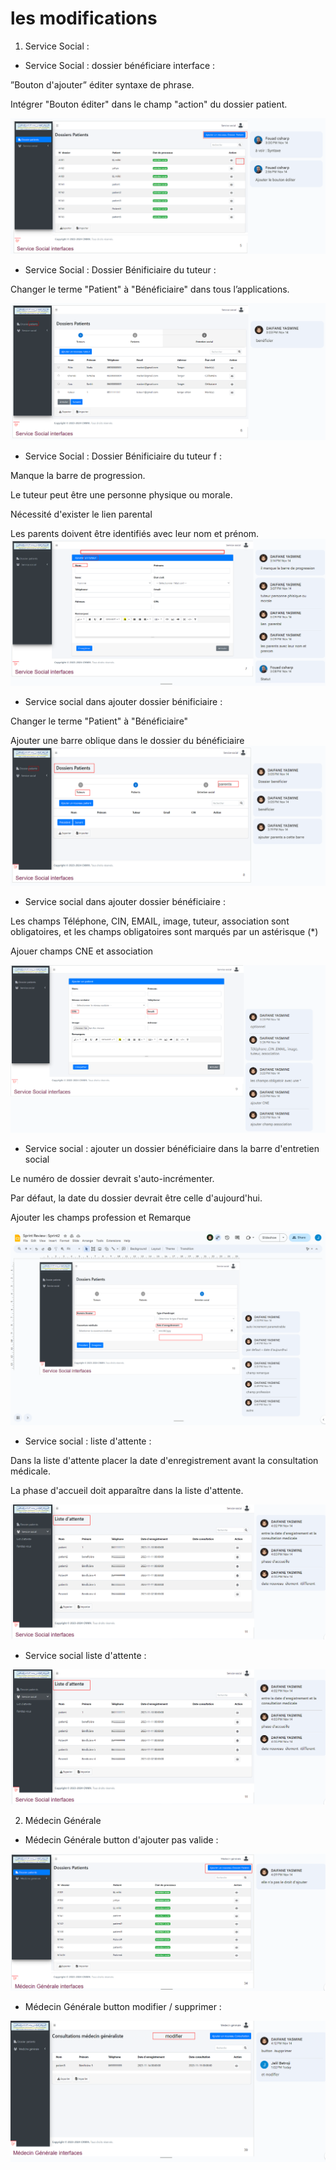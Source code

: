 
# les modifications 
1. Service Social :

- Service Social : dossier bénéficiare interface :

”Bouton d'ajouter” éditer syntaxe de phrase.

Intégrer "Bouton éditer" dans le champ "action" du dossier patient.


![Service social dossier patient interface](imgs/SerSocModification1.PNG)

- Service Social : Dossier Bénificiaire du tuteur :

Changer le terme "Patient" à "Bénéficiaire" dans tous l’applications.

![Service social dossier nav](imgs/SerSocModification2.PNG)

- Service Social : Dossier Bénificiaire du tuteur f :

Manque la barre de progression.

Le tuteur peut être une personne physique ou morale.

Nécessité d'exister le lien  parental

Les parents doivent être identifiés avec leur nom et prénom.
![Service social ajouter dossier tuteur](imgs/SerSocModification3.PNG)

- Service social dans ajouter dossier bénificiaire :

Changer le terme "Patient" à "Bénéficiaire"

Ajouter une barre oblique dans le dossier du bénéficiaire
![Service social ajouter dossier tuteur](imgs/SerSocModification4.PNG)

- Service social dans ajouter dossier bénéficiaire  :

Les champs Téléphone, CIN, EMAIL, image, tuteur, association sont obligatoires, et les champs obligatoires sont marqués par un astérisque (*)

Ajouer champs CNE et association

![Service social ajouter dossier patient input optionnelle](imgs/SerSocModification5.PNG)

- Service social : ajouter un dossier bénéficiaire dans la barre d'entretien social

Le numéro de dossier devrait s'auto-incrémenter.

Par défaut, la date du dossier devrait être celle d'aujourd'hui.

Ajouter les champs profession et Remarque


![Service social ajouter dossier patient entretien social](imgs/SerSocModification6.png)

- Service social : liste d'attente :

Dans la liste d'attente placer la date d'enregistrement avant la consultation médicale.

La phase d'accueil doit apparaître dans la liste d'attente.

![Service social liste d'attente](imgs/SerSocModification7.png)

- Service social liste d'attente :

![Service social liste d'attente](imgs/SerSocModification7.png)

2. Médecin Générale

- Médecin Générale button d'ajouter pas valide :

![Médecin Générale button d'ajouter](imgs/MGModification1.png)

- Médecin Générale button modifier / supprimer :

![Médecin Générale button modifier / supprimer](imgs/MGModification2.png)
